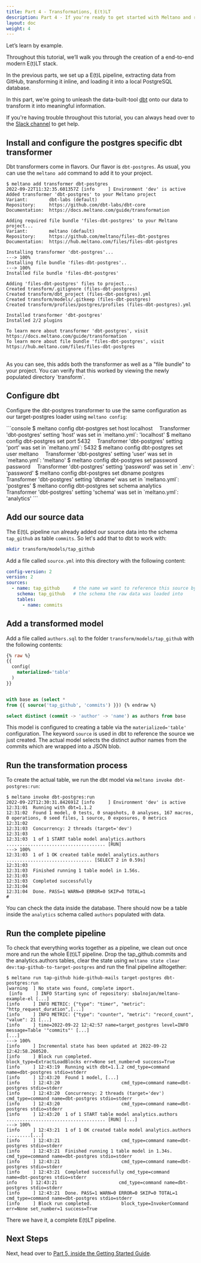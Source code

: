 ```yaml
---
title: Part 4 - Transformations, E(t)LT
description: Part 4 - If you're ready to get started with Meltano and run an EL[T] pipeline with a data source and destination of your choosing, you've come to the right place!
layout: doc
weight: 4
---
```



Let’s learn by example.

Throughout this tutorial, we’ll walk you through the creation of a end-to-end modern E(t)LT stack.

In the previous parts, we set up a E(t)L pipeline, extracting data from GitHub, transforming it inline, and loading it into a local PostgreSQL database.

In this part, we're going to unleash the data-built-tool [dbt](https://www.getdbt.com/) onto our data to transform it into meaningful information. 

<div class="notification is-success">
    <p>If you're having trouble throughout this tutorial, you can always head over to the <a href="https://meltano.com/slack">Slack channel</a> to get help.</p>
</div>

## Install and configure the postgres specific dbt transformer
Dbt transformers come in flavors. Our flavor is `dbt-postgres`. As usual, you can use the `meltano add` command to add it to your project.

<div class="termy">

```console
$ meltano add transformer dbt-postgres
2022-09-22T11:32:35.601357Z [info     ] Environment 'dev' is active
Added transformer 'dbt-postgres' to your Meltano project
Variant:        dbt-labs (default)
Repository:     https://github.com/dbt-labs/dbt-core
Documentation:  https://docs.meltano.com/guide/transformation

Adding required file bundle 'files-dbt-postgres' to your Meltano project...
Variant:        meltano (default)
Repository:     https://github.com/meltano/files-dbt-postgres
Documentation:  https://hub.meltano.com/files/files-dbt-postgres

Installing transformer 'dbt-postgres'...
---> 100%
Installing file bundle 'files-dbt-postgres'..
---> 100%
Installed file bundle 'files-dbt-postgres'

Adding 'files-dbt-postgres' files to project...
Created transform/.gitignore (files-dbt-postgres)
Created transform/dbt_project (files-dbt-postgres).yml
Created transform/models/.gitkeep (files-dbt-postgres)
Created transform/profiles/postgres/profiles (files-dbt-postgres).yml

Installed transformer 'dbt-postgres'
Installed 2/2 plugins

To learn more about transformer 'dbt-postgres', visit https://docs.meltano.com/guide/transformation
To learn more about file bundle 'files-dbt-postgres', visit https://hub.meltano.com/files/files-dbt-postgres
```

</div>

<br />
As you can see, this adds both the transformer as well as a "file bundle" to your project. You can verify that this worked by viewing the newly populated directory `transform`.

## Configure dbt
Configure the dbt-postgres transformer to use the same configuration as our target-postgres loader using `meltano config`:

<div class="termy">
```console  
$ meltano config dbt-postgres set host localhost
&ensp;&ensp;Transformer 'dbt-postgres' setting 'host' was set in `meltano.yml`: 'localhost'
$ meltano config dbt-postgres set port 5432
&ensp;&ensp;Transformer 'dbt-postgres' setting 'port' was set in `meltano.yml`: 5432
$ meltano config dbt-postgres set user meltano
&ensp;&ensp;Transformer 'dbt-postgres' setting 'user' was set in `meltano.yml`: 'meltano'
$ meltano config dbt-postgres set password password
&ensp;&ensp;Transformer 'dbt-postgres' setting 'password' was set in `.env`: 'password'
$ meltano config dbt-postgres set dbname postgres
&ensp;&ensp;Transformer 'dbt-postgres' setting 'dbname' was set in `meltano.yml`: 'postgres'
$ meltano config dbt-postgres set schema analytics
&ensp;&ensp;Transformer 'dbt-postgres' setting 'schema' was set in `meltano.yml`: 'analytics'
```
</div>

## Add our source data
The E(t)L pipeline run already added our source data into the schema `tap_github` as table `commits`. So let's add that to dbt to work with:

```bash
mkdir transform/models/tap_github
```

Add a file called `source.yml` into this directory with the following content:

```yaml
config-version: 2
version: 2
sources:
  - name: tap_github     # the name we want to reference this source by
    schema: tap_github   # the schema the raw data was loaded into
    tables:
      - name: commits
```

## Add a transformed model
Add a file called `authors.sql` to the folder `transform/models/tap_github` with the following contents:

```sql
{% raw %}
{{
  config(
    materialized='table'
  )
}}


with base as (select *
from {{ source('tap_github', 'commits') }}) {% endraw %}

select distinct (commit -> 'author' -> 'name') as authors from base
```

This model is configured to creating a table via the `materialized='table'` configuration. The keyword `source` is used in dbt to reference the source we just created. The actual model selects the distinct author names from the commits which are wrapped into a JSON blob. 

## Run the transformation process
To create the actual table, we run the dbt model via `meltano invoke dbt-postgres:run`:

<div class="termy">

```console
$ meltano invoke dbt-postgres:run 
2022-09-22T12:30:31.842691Z [info     ] Environment 'dev' is active
12:31:01  Running with dbt=1.1.2
12:31:02  Found 1 model, 0 tests, 0 snapshots, 0 analyses, 167 macros, 0 operations, 0 seed files, 1 source, 0 exposures, 0 metrics
12:31:02  
12:31:03  Concurrency: 2 threads (target='dev')
12:31:03  
12:31:03  1 of 1 START table model analytics.authors ..................................... [RUN]
---> 100%
12:31:03  1 of 1 OK created table model analytics.authors ................................ [SELECT 2 in 0.59s]
12:31:03  
12:31:03  Finished running 1 table model in 1.56s.
12:31:03  
12:31:03  Completed successfully
12:31:04  
12:31:04  Done. PASS=1 WARN=0 ERROR=0 SKIP=0 TOTAL=1
# 
```

</div>

You can check the data inside the database. There should now be a table inside the `analytics` schema called `authors` populated with data.

## Run the complete pipeline

To check that everything works together as a pipeline, we clean out once more and run the whole E(t)LT pipeline. Drop the tap_github.commits and the analytics.authors tables, clear the state using `meltano state clear dev:tap-github-to-target-postgres` and run the final pipeline alltogether:

<div class="termy">

```console
$ meltano run tap-github hide-github-mails target-postgres dbt-postgres:run
[warning  ] No state was found, complete import.
 [info     ] INFO Starting sync of repository: sbalnojan/meltano-example-el [...]
[info     ] INFO METRIC: {"type": "timer", "metric": "http_request_duration",[...]
[info     ] INFO METRIC: {"type": "counter", "metric": "record_count", "value": 21 [...]
[info     ] time=2022-09-22 12:42:57 name=target_postgres level=INFO message=Table '"commits"' [...]
[...]
---> 100%
[info     ] Incremental state has been updated at 2022-09-22 12:42:58.260520.
[info     ] Block run completed.           block_type=ExtractLoadBlocks err=None set_number=0 success=True
[info     ] 12:43:19  Running with dbt=1.1.2 cmd_type=command name=dbt-postgres stdio=stderr
[info     ] 12:43:20  Found 1 model, [...]
[info     ] 12:43:20                       cmd_type=command name=dbt-postgres stdio=stderr
[info     ] 12:43:20  Concurrency: 2 threads (target='dev') cmd_type=command name=dbt-postgres stdio=stderr
[info     ] 12:43:20                       cmd_type=command name=dbt-postgres stdio=stderr
[info     ] 12:43:20  1 of 1 START table model analytics.authors ..................................... [RUN] [...]
---> 100%
[info     ] 12:43:21  1 of 1 OK created table model analytics.authors .........[...]
[info     ] 12:43:21                       cmd_type=command name=dbt-postgres stdio=stderr
[info     ] 12:43:21  Finished running 1 table model in 1.34s. cmd_type=command name=dbt-postgres stdio=stderr
[info     ] 12:43:21                       cmd_type=command name=dbt-postgres stdio=stderr
[info     ] 12:43:21  Completed successfully cmd_type=command name=dbt-postgres stdio=stderr
info     ] 12:43:21                       cmd_type=command name=dbt-postgres stdio=stderr
[info     ] 12:43:21  Done. PASS=1 WARN=0 ERROR=0 SKIP=0 TOTAL=1 cmd_type=command name=dbt-postgres stdio=stderr
[info     ] Block run completed.           block_type=InvokerCommand err=None set_number=1 success=True
```

</div>

There we have it, a complete E(t)LT pipeline.

## Next Steps

Next, head over to [Part 5, inside the Getting Started Guide](/getting-started/#add-a-loader-to-send-data-to-a-destination).

<script src="/js/termynal.js"></script>
<script src="/js/termy_custom.js"></script>
